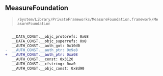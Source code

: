 ## MeasureFoundation

> `/System/Library/PrivateFrameworks/MeasureFoundation.framework/MeasureFoundation`

```diff

   __DATA_CONST.__objc_protorefs: 0x68
   __DATA_CONST.__objc_superrefs: 0x8
   __AUTH_CONST.__auth_got: 0x10d0
-  __AUTH_CONST.__auth_ptr: 0x9e8
+  __AUTH_CONST.__auth_ptr: 0xa08
   __AUTH_CONST.__const: 0x3120
   __AUTH_CONST.__cfstring: 0xa0
   __AUTH_CONST.__objc_const: 0x8d90

```
